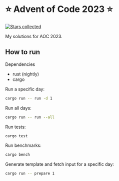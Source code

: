# ⭐️ Advent of Code 2023 ⭐️

[![Stars collected](https://shields.io/static/v1?label=stars%20collected&message=10%20⭐&color=blue)]()

My solutions for AOC 2023.

## How to run

Dependencies

- rust (nightly)
- cargo

Run a specific day:

```bash
cargo run -- run -d 1
```

Run all days:

```bash
cargo run -- run --all
```

Run tests:

```bash
cargo test
```

Run benchmarks:

```bash
cargo bench
```

Generate template and fetch input for a specific day:

```bash
cargo run -- prepare 1
```
